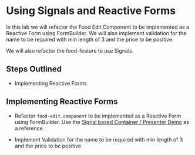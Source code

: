 # Using Signals and Reactive Forms

In this lab we will refactor the Food Edit Component to be implemented as a Reactive Form using FormBuilder. We will also implement validation for the name to be required with min length of 3 and the price to be positive. 

We will also refactor the food-feature to use Signals.

## Steps Outlined

- Implementing Reactive Forms

## Implementing Reactive Forms

- Refactor `food-edit.component` to be implemented as a Reactive Form using FormBuilder. Use the [Signal based Container / Presenter Demo](/demos/06-forms/forms/src/app/demos/samples/container-forms/) as a reference.

- Implement Validation for the name to be required with min length of 3 and the price to be positive